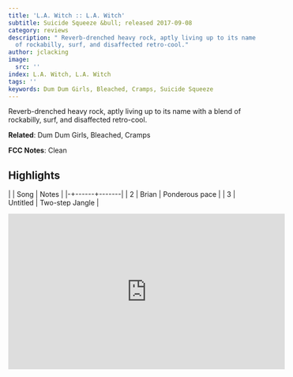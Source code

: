 ```yaml
---
title: 'L.A. Witch :: L.A. Witch'
subtitle: Suicide Squeeze &bull; released 2017-09-08
category: reviews
description: " Reverb-drenched heavy rock, aptly living up to its name with a blend
  of rockabilly, surf, and disaffected retro-cool."
author: jclacking
image:
  src: ''
index: L.A. Witch, L.A. Witch
tags: ''
keywords: Dum Dum Girls, Bleached, Cramps, Suicide Squeeze
---
```

 Reverb-drenched heavy rock, aptly living up to its name with a blend of rockabilly, surf, and disaffected retro-cool.<!--more-->

**Related**: Dum Dum Girls, Bleached, Cramps

**FCC Notes**: Clean

## Highlights

| | Song | Notes |
|-+------+-------|
| 2 | Brian | Ponderous pace |
| 3 | Untitled | Two-step Jangle |

<div class="tlo-detail-video"><iframe width="560" height="315" src="https://www.youtube.com/embed/sgvLyU05asg" frameborder="0" allow="autoplay; encrypted-media" allowfullscreen></iframe></div>

